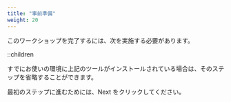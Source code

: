 ```yaml
---
title: "事前準備"
weight: 20
---
```


このワークショップを完了するには、次を実施する必要があります。

::children

すでにお使いの環境に上記のツールがインストールされている場合は、そのステップを省略することができます。

最初のステップに進むためには、Next をクリックしてください。
